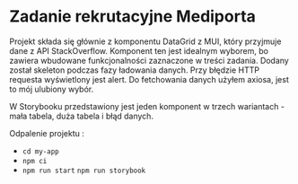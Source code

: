 # Zadanie rekrutacyjne Mediporta

Projekt składa się głównie z komponentu DataGrid z MUI, który przyjmuje dane z API StackOverflow. 
Komponent ten jest idealnym wyborem, bo zawiera wbudowane funkcjonalności zaznaczone w treści zadania.
Dodany został skeleton podczas fazy ładowania danych. 
Przy błędzie HTTP requesta wyświetlony jest alert. Do fetchowania danych użyłem axiosa, jest to mój ulubiony wybór.

W Storybooku przedstawiony jest jeden komponent w trzech wariantach - mała tabela, duża tabela i błąd danych.

Odpalenie projektu :

- `cd my-app`
- `npm ci`
- `npm run start` `npm run storybook`
